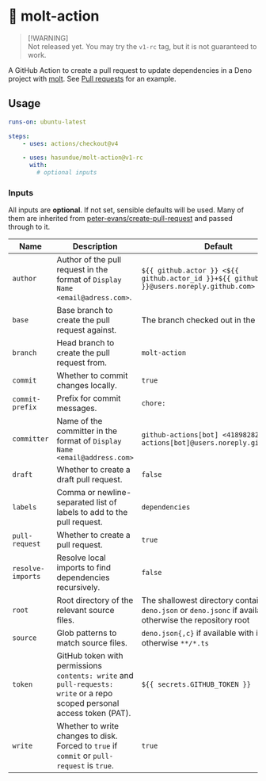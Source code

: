 # 🦕 molt-action

> [!WARNING]\
> Not released yet. You may try the `v1-rc` tag, but it is not guaranteed to
> work.

A GitHub Action to create a pull request to update dependencies in a Deno
project with [molt](https://github.com/hasundue/molt). See
[Pull requests](https://github.com/hasundue/molt-action/pulls) for an example.

## Usage

```yaml
runs-on: ubuntu-latest

steps:
    - uses: actions/checkout@v4

    - uses: hasundue/molt-action@v1-rc
      with:
        # optional inputs
```

### Inputs

All inputs are **optional**. If not set, sensible defaults will be used. Many of
them are inherited from
[peter-evans/create-pull-request](https://github.com/peter-evans/create-pull-request)
and passed through to it.

| Name              | Description                                                                                                              | Default                                                                                                     |
| ----------------- | ------------------------------------------------------------------------------------------------------------------------ | ----------------------------------------------------------------------------------------------------------- |
| `author`          | Author of the pull request in the format of `Display Name <email@adress.com>`.                                           | `${{ github.actor }} <${{ github.actor_id }}+${{ github.actor }}@users.noreply.github.com>`                 |
| `base`            | Base branch to create the pull request against.                                                                          | The branch checked out in the workflow                                                                      |
| `branch`          | Head branch to create the pull request from.                                                                             | `molt-action`                                                                                               |
| `commit`          | Whether to commit changes locally.                                                                                       | `true`                                                                                                      |
| `commit-prefix`   | Prefix for commit messages.                                                                                              | `chore:`                                                                                                    |
| `committer`       | Name of the committer in the format of `Display Name <email@address.com>`                                                | `github-actions[bot] <41898282+github-actions[bot]@users.noreply.github.com>`                               |
| `draft`           | Whether to create a draft pull request.                                                                                  | `false`                                                                                                     |
| `labels`          | Comma or newline-separated list of labels to add to the pull request.                                                    | `dependencies`                                                                                              |
| `pull-request`    | Whether to create a pull request.                                                                                        | `true`                                                                                                      |
| `resolve-imports` | Resolve local imports to find dependencies recursively.                                                                  | `false`                                                                                                     |
| `root`            | Root directory of the relevant source files.                                                                             | The shallowest directory containing `deno.json` or `deno.jsonc` if available, otherwise the repository root |
| `source`          | Glob patterns to match source files.                                                                                     | `deno.json{,c}` if available with imports, otherwise `**/*.ts`                                              |
| `token`           | GitHub token with permissions `contents: write` and `pull-requests: write` or a repo scoped personal access token (PAT). | `${{ secrets.GITHUB_TOKEN }}`                                                                               |
| `write`           | Whether to write changes to disk. Forced to `true` if `commit` or `pull-request` is `true`.                              | `true`                                                                                                      |
